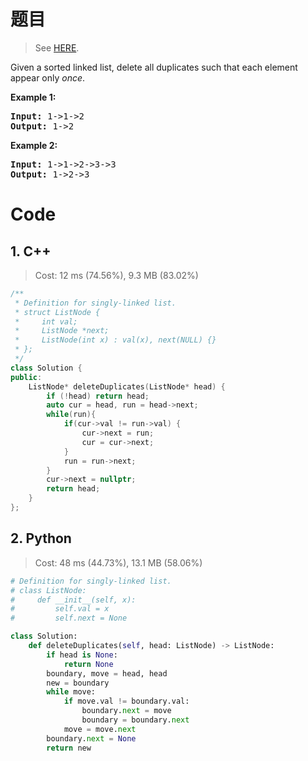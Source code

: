 # 题目

> See [HERE](https://leetcode.com/problems/remove-duplicates-from-sorted-list/).

<div><p>Given a sorted linked list, delete all duplicates such that each element appear only <em>once</em>.</p>

<p><strong>Example 1:</strong></p>

<pre><strong>Input:</strong> 1-&gt;1-&gt;2
<strong>Output:</strong> 1-&gt;2
</pre>

<p><strong>Example 2:</strong></p>

<pre><strong>Input:</strong> 1-&gt;1-&gt;2-&gt;3-&gt;3
<strong>Output:</strong> 1-&gt;2-&gt;3
</pre>
</div>

# Code

## 1. C++

> Cost: 12 ms (74.56%), 9.3 MB (83.02%)

```C++
/**
 * Definition for singly-linked list.
 * struct ListNode {
 *     int val;
 *     ListNode *next;
 *     ListNode(int x) : val(x), next(NULL) {}
 * };
 */
class Solution {
public:
    ListNode* deleteDuplicates(ListNode* head) {
        if (!head) return head;
        auto cur = head, run = head->next;
        while(run){
            if(cur->val != run->val) {
                cur->next = run;
                cur = cur->next;
            }
            run = run->next;
        }
        cur->next = nullptr;
        return head;
    }
};
```

## 2. Python

> Cost: 48 ms (44.73%), 13.1 MB (58.06%)

```python
# Definition for singly-linked list.
# class ListNode:
#     def __init__(self, x):
#         self.val = x
#         self.next = None

class Solution:
    def deleteDuplicates(self, head: ListNode) -> ListNode:
        if head is None:
            return None
        boundary, move = head, head
        new = boundary
        while move:
            if move.val != boundary.val:
                boundary.next = move
                boundary = boundary.next
            move = move.next
        boundary.next = None
        return new
```
